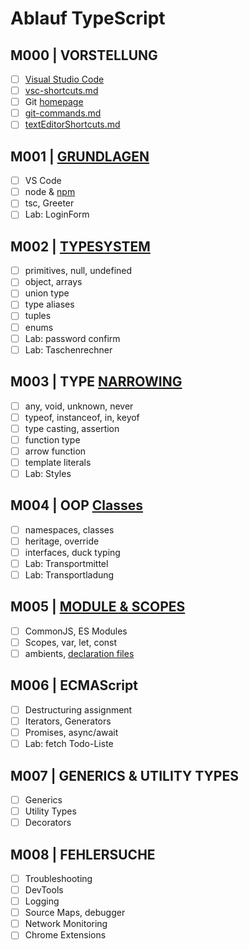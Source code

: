 # Ablauf TypeScript

## M000 | VORSTELLUNG

- [ ] [Visual Studio Code](https://code.visualstudio.com/)
- [ ] [vsc-shortcuts.md](SHORTCUTS-VSCODE.md)
- [ ] Git [homepage](https://git-scm.com)
- [ ] [git-commands.md](GIT-COMMANDS.md)
- [ ] [textEditorShortcuts.md](SHORTCUTS-EDITOR.md)

## M001 | [GRUNDLAGEN](https://www.typescriptlang.org/docs/handbook/2/basic-types.html)

- [ ] VS Code
- [ ] node & [npm](https://www.npmjs.com/)
- [ ] tsc, Greeter
- [ ] Lab: LoginForm

<!-- LAB
  # Aufgabe 'login form'

  Erstellen Sie eine Mini-Anwendung, die nach einem Benutzernamen und nach einem Passwort fragt und dann den Benutzer begrüßt.
  Jedes Passwort wird erstmal akzeptiert.
  Viel Erfolg!
-->

## M002 | [TYPESYSTEM](https://www.typescriptlang.org/docs/handbook/2/everyday-types.html)

- [ ] primitives, null, undefined
- [ ] object, arrays
- [ ] union type
- [ ] type aliases
- [ ] tuples
- [ ] enums
- [ ] Lab: password confirm
- [ ] Lab: Taschenrechner

<!-- LAB types
  Password-Confirm:
  Wenn der Benutzer in zwei Input-Feldern den gleichen Text eingegeben hat,
  wird eine Meldung für Erfolg gezeigt, sonst ein Fehlerhinweis.
-->

<!-- LAB Taschenrechner
  2 inputs für die Eingabe, 4 buttons für math. ops, 1 input/ output als ausgabe
  [Git](https://github.com/ppedvAG/20200427-TS-NG-VC/tree/master/vadzim/typescript/M002-Lab:-Rechner)
-->

## M003 | TYPE [NARROWING](https://www.typescriptlang.org/docs/handbook/2/narrowing.html)

- [ ] any, void, unknown, never
- [ ] typeof, instanceof, in, keyof
- [ ] type casting, assertion
- [ ] function type
- [ ] arrow function
- [ ] template literals
- [ ] Lab: Styles

<!-- LAB structures
  Wenden Sie an allen Elementen mit der Klasse 'red' folgende Stile dynamisch (in TS) an:
  color: 'red';
  background-color: 'pink';

  Fügen Sie den Elementen auch den Text 'Klasse angewendet' hinzu.
-->

<!-- LAB tuples
  draw Polygon
-->

<!-- LAB Pizzabestellung
  [Git](https://github.com/ppedvAG/20200427-TS-NG-VC/tree/master/vadzim/typescript/M005-Lab:-PizzaBestellung)
-->

## M004 | OOP [Classes](https://www.typescriptlang.org/docs/handbook/2/classes.html)

- [ ] namespaces, classes
- [ ] heritage, override
- [ ] interfaces, duck typing
- [ ] Lab: Transportmittel
- [ ] Lab: Transportladung

<!-- LAB
  Programmieren Sie eine öffentliche Transportmittel-Klasse mit folgenden Eigenschaften (Properties):
  -  Modell
  -  Maximal-Geschwindigkeit
  -  Preis
  -  Aktuelle Geschwindigkeit
  -  Zustand (aus/an)
  und folgenden Methoden:
  -  Beschleunige: Erhöht die Geschwindigkeit, darf aber Maximal-Geschwindigkeit nicht überschreiten
  -  Bremse: Setzt die Geschwindigkeit runter, darf aber in den Minus-Bereich nicht reingehen
  -  StarteMotor: Wechselt von Zustand aus zu an
  -  StoppeMotor: Wechselt von Zustand an zu aus
  -  BeschreibeMich: Gibt Informationen über das Transportmittel als String zurück
  Überlegen Sie welche Datentypen die Eigenschaften am besten abbilden und welche Zugriffsmodifizierer (public/ private) geeignet sind. Programmieren Sie zudem einen oder mehrere Konstruktoren.

  Legen Sie eine Instanz der Klasse Transport im FuhrparkKonsument an. Rufen Sie die Methode ‚BeschreibeMich‘ auf.
-->

<!-- LAB
  Implementieren Sie ein Interface, welches die Fähigkeit eines Transportmittels beschreibt,
  andere Transportmittel mitzutransportieren (z.B. Schiffe die Autos transportieren).
  Überlegen Sie, welche Methoden so eine Klasse implementieren sollte und
  implementieren Sie dann für die Klassen Schiff und Flugzeug das Interface.
  Erweitern Sie die Klassen Schiff und Flugzeug zudem so, dass es ein Transportmittel-Objekt aufnehmen und
  in seiner BeschreibeMich()-Methode Informationen darüber ausgeben kann.

  Schreiben Sie danach eine neue Methode, welche als Parameter zwei Transportmittelobjekte übernimmt und
  nach Prüfung der Interfaces entweder ein Objekt auf das andere belädt oder eine Fehlermeldung ausgibt.
-->

## M005 | [MODULE & SCOPES](https://www.typescriptlang.org/docs/handbook/modules/theory.html)

- [ ] CommonJS, ES Modules
- [ ] Scopes, var, let, const
- [ ] ambients, [declaration files](https://www.typescriptlang.org/docs/handbook/declaration-files/by-example.html#handbook-content)

## M006 | ECMAScript

- [ ] Destructuring assignment
- [ ] Iterators, Generators
- [ ] Promises, async/await
- [ ] Lab: fetch Todo-Liste

<!-- LAB
  Holen Sie von der Seite http://jsonplaceholder.typicode.com/
  alle Todos mit dem Code

  fetch('https://jsonplaceholder.typicode.com/todos')
    .then(response => response.json())
    .then(json => console.log(json))

  Die geholten Daten müssen einem Array mit Elementen von einem vorgegebenen Interfacetyp entsprechen.

  Geben Sie die Titel der Todos in einer Liste aus.
-->

## M007 | GENERICS & UTILITY TYPES

- [ ] Generics
- [ ] Utility Types
- [ ] Decorators

## M008 | FEHLERSUCHE

- [ ] Troubleshooting
- [ ] DevTools
- [ ] Logging
- [ ] Source Maps, debugger
- [ ] Network Monitoring
- [ ] Chrome Extensions

